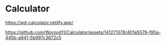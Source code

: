 # Calculator
https://wd-calculator.netlify.app/

https://github.com/Worood11/Calculator/assets/141271078/401a5579-f95a-445b-a941-5b997c3672c5

